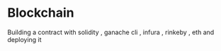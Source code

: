 # Blockchain
 Building a contract with solidity , ganache cli , infura , rinkeby , eth and deploying it 
